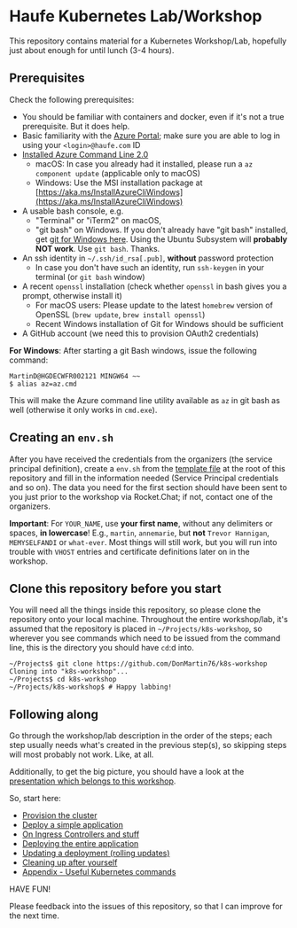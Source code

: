 # Haufe Kubernetes Lab/Workshop

This repository contains material for a Kubernetes Workshop/Lab, hopefully just about enough for until lunch (3-4 hours).

## Prerequisites

Check the following prerequisites:

* You should be familiar with containers and docker, even if it's not a true prerequisite. But it does help.
* Basic familiarity with the [Azure Portal](https://portal.azure.com); make sure you are able to log in using your `<login>@haufe.com` ID
* [Installed Azure Command Line 2.0](https://docs.microsoft.com/en-us/cli/azure/install-azure-cli)
    * macOS: In case you already had it installed, please run a `az component update` (applicable only to macOS)
    * Windows: Use the MSI installation package at [https://aka.ms/InstallAzureCliWindows](https://aka.ms/InstallAzureCliWindows)
* A usable bash console, e.g.
    * "Terminal" or "iTerm2" on macOS, 
    * "git bash" on Windows. If you don't already have "git bash" installed, get [git for Windows here](https://git-for-windows.github.io). Using the Ubuntu Subsystem will **probably NOT work**. Use `git bash`. Thanks.
* An ssh identity in `~/.ssh/id_rsa[.pub]`, **without** password protection
    * In case you don't have such an identity, run `ssh-keygen` in your terminal (or `git bash` window)
* A recent `openssl` installation (check whether `openssl` in bash gives you a prompt, otherwise install it)
    * For macOS users: Please update to the latest `homebrew` version of OpenSSL (`brew update`, `brew install openssl`)
    * Recent Windows installation of Git for Windows should be sufficient
* A GitHub account (we need this to provision OAuth2 credentials)

**For Windows**: After starting a git Bash windows, issue the following command:

```
MartinD@HGDECWFR002121 MINGW64 ~~
$ alias az=az.cmd
```

This will make the Azure command line utility available as `az` in git bash as well (otherwise it only works in `cmd.exe`).

## Creating an `env.sh`

After you have received the credentials from the organizers (the service principal definition), create a `env.sh` from the [template file](env.sh.template) at the root of this repository and fill in the information needed (Service Principal credentials and so on). The data you need for the first section should have been sent to you just prior to the workshop via Rocket.Chat; if not, contact one of the organizers.

**Important**: For `YOUR_NAME`, use **your first name**, without any delimiters or spaces, **in lowercase**! E.g., `martin`, `annemarie`, but **not** `Trevor Hannigan`, `MEMYSELFANDI` or `what-ever`. Most things will still work, but you will run into trouble with `VHOST` entries and certificate definitions later on in the workshop.

## Clone this repository before you start

You will need all the things inside this repository, so please clone the repository onto your local machine. Throughout the entire workshop/lab, it's assumed that the repository is placed in `~/Projects/k8s-workshop`, so wherever you see commands which need to be issued from the command line, this is the directory you should have `cd`:d into.

```
~/Projects$ git clone https://github.com/DonMartin76/k8s-workshop
Cloning into "k8s-workshop"...
~/Projects$ cd k8s-workshop
~/Projects/k8s-workshop$ # Happy labbing!
```

## Following along

Go through the workshop/lab description in the order of the steps; each step usually needs what's created in the previous step(s), so skipping steps will most probably not work. Like, at all.

Additionally, to get the big picture, you should have a look at the [presentation which belongs to this workshop](kubernetes-workshop-20170517-v1.pdf).

So, start here:

* [Provision the cluster](01-provision)
* [Deploy a simple application](02-simple-app)
* [On Ingress Controllers and stuff](03-ingress-controller)
* [Deploying the entire application](04-full-app)
* [Updating a deployment (rolling updates)](05-update)
* [Cleaning up after yourself](06-cleanup)
* [Appendix - Useful Kubernetes commands](07-appendix)

HAVE FUN!

Please feedback into the issues of this repository, so that I can improve for the next time.
